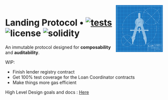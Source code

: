 <img align="right" width="150" height="150" top="100" src="./public/readme.jpg">

# Landing Protocol • [![tests](https://github.com/refcell/femplate/actions/workflows/ci.yml/badge.svg?label=tests)](https://github.com/refcell/femplate/actions/workflows/ci.yml) ![license](https://img.shields.io/github/license/refcell/femplate?label=license) ![solidity](https://img.shields.io/badge/solidity-^0.8.19-lightgrey)

An immutable protocol designed for **composability** and **auditability**.

WIP:

- Finish lender registry contract
- Get 100% test coverage for the Loan Coordinator contracts
- Make things more gas efficient

High Level Design goals and docs : [Here](https://hackmd.io/@williamx/ryis1TfI3)
